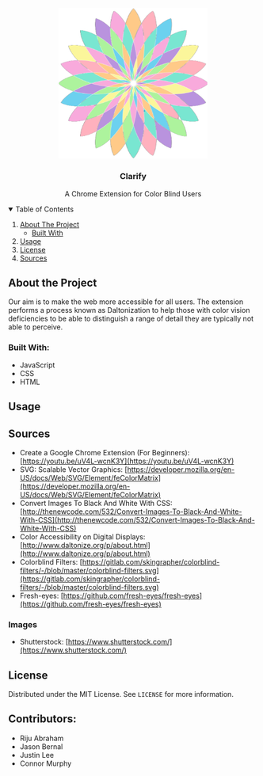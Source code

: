 <p align="center">
  <a>
    <img src="icons/img_large.png" alt="Clarify" width="300" height="auto">
  </a>
  <h3 align="center">Clarify</h3>
  <p align="center">
    A Chrome Extension for Color Blind Users
  </p>
</p>


<details open="open">
  <summary>Table of Contents</summary>
  <ol>
    <li>
      <a href="#about-the-project">About The Project</a>
      <ul>
        <li><a href="#built-with">Built With</a></li>
      </ul>
    </li>
    <li><a href="#usage">Usage</a></li>
    <li><a href="#license">License</a></li>
    <li><a href="#sources">Sources</a></li>
  </ol>
</details>


## About the Project

Our aim is to make the web more accessible for all users. The extension performs a process known as Daltonization to help those with color vision deficiencies to be able to distinguish a range of detail they are typically not able to perceive.

### Built With:
* JavaScript
* CSS
* HTML

## Usage

## Sources
* Create a Google Chrome Extension (For Beginners): [https://youtu.be/uV4L-wcnK3Y](https://youtu.be/uV4L-wcnK3Y)
* SVG: Scalable Vector Graphics: [https://developer.mozilla.org/en-US/docs/Web/SVG/Element/feColorMatrix](https://developer.mozilla.org/en-US/docs/Web/SVG/Element/feColorMatrix)
* Convert Images To Black And White With CSS: [http://thenewcode.com/532/Convert-Images-To-Black-And-White-With-CSS](http://thenewcode.com/532/Convert-Images-To-Black-And-White-With-CSS)
* Color Accessibility on Digital Displays: [http://www.daltonize.org/p/about.html](http://www.daltonize.org/p/about.html)
* Colorblind Filters: [https://gitlab.com/skingrapher/colorblind-filters/-/blob/master/colorblind-filters.svg](https://gitlab.com/skingrapher/colorblind-filters/-/blob/master/colorblind-filters.svg)
* Fresh-eyes: [https://github.com/fresh-eyes/fresh-eyes](https://github.com/fresh-eyes/fresh-eyes)

### Images
* Shutterstock: [https://www.shutterstock.com/](https://www.shutterstock.com/)

## License
Distributed under the MIT License. See `LICENSE` for more information.

## Contributors:
* Riju Abraham
* Jason Bernal
* Justin Lee
* Connor Murphy